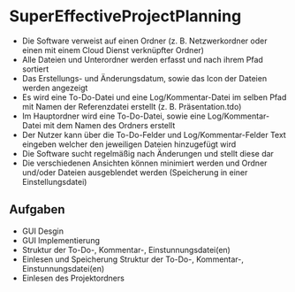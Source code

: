 # SuperEffectiveProjectPlanning

* Die Software verweist auf einen Ordner (z. B. Netzwerkordner oder einen mit einem Cloud Dienst verknüpfter Ordner)
* Alle Dateien und Unterordner werden erfasst und nach ihrem Pfad sortiert
* Das Erstellungs- und Änderungsdatum, sowie das Icon der Dateien werden angezeigt
*	Es wird eine To-Do-Datei und eine Log/Kommentar-Datei im selben Pfad mit Namen der Referenzdatei erstellt (z. B. Präsentation.tdo)
*	Im Hauptordner wird eine To-Do-Datei, sowie eine Log/Kommentar-Datei mit dem Namen des Ordners erstellt
*	Der Nutzer kann über die To-Do-Felder und Log/Kommentar-Felder Text eingeben welcher den jeweiligen Dateien hinzugefügt wird
*	Die Software sucht regelmäßig nach Änderungen und stellt diese dar
*	Die verschiedenen Ansichten können minimiert werden und Ordner und/oder Dateien ausgeblendet werden (Speicherung in einer Einstellungsdatei)

## Aufgaben
* GUI Desgin
* GUI Implementierung
* Struktur der To-Do-, Kommentar-, Einstunnungsdatei(en)
* Einlesen und Speicherung Struktur der To-Do-, Kommentar-, Einstunnungsdatei(en)
* Einlesen des Projektordners
